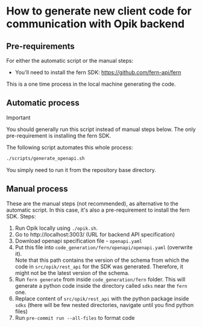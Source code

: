 # How to generate new client code for communication with Opik backend

## Pre-requirements
For either the automatic script or the manual steps:
- You'll need to install the fern SDK: https://github.com/fern-api/fern

This is a one time process in the local machine generating the code.

## Automatic process
> [!IMPORTANT]
> You should generally run this script instead of manual steps below.
> The only pre-requirement is installing the fern SDK.

The following script automates this whole process:
```bash
./scripts/generate_openapi.sh
```

You simply need to run it from the repository base directory.

## Manual process

These are the manual steps (not recommended), as alternative to the automatic script.
In this case, it's also a pre-requirement to install the fern SDK.
Steps:
1. Run Opik locally using `./opik.sh`.
2. Go to http://localhost:3003/ (URL for backend API specification)
3. Download openapi specification file - `openapi.yaml`
4. Put this file into `code_generation/fern/openapi/openapi.yaml` (overwrite it).<br>
   Note that this path contains the version of the schema from which the code in `src/opik/rest_api` for the SDK was generated. Therefore, it might not be the latest version of the schema.
5. Run `fern generate` from inside `code_generation/fern` folder. This will generate a python code inside the directory called `sdks` near the `fern` one.
7. Replace content of `src/opik/rest_api` with the python package inside `sdks` (there will be few nested directories, navigate until you find python files)
8. Run `pre-commit run --all-files` to format code
